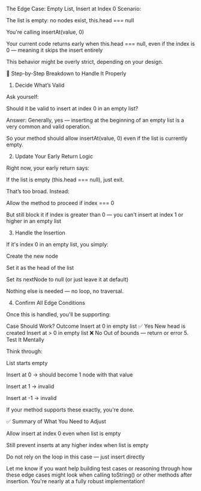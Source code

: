 The Edge Case: Empty List, Insert at Index 0
Scenario:

The list is empty: no nodes exist, this.head === null

You're calling insertAt(value, 0)

Your current code returns early when this.head === null, even if the index is 0 — meaning it skips the insert entirely

This behavior might be overly strict, depending on your design.

🧠 Step-by-Step Breakdown to Handle It Properly
1. Decide What’s Valid

Ask yourself:

Should it be valid to insert at index 0 in an empty list?

Answer: Generally, yes — inserting at the beginning of an empty list is a very common and valid operation.

So your method should allow insertAt(value, 0) even if the list is currently empty.

2. Update Your Early Return Logic

Right now, your early return says:

If the list is empty (this.head === null), just exit.

That’s too broad. Instead:

Allow the method to proceed if index === 0

But still block it if index is greater than 0 — you can't insert at index 1 or higher in an empty list

3. Handle the Insertion

If it's index 0 in an empty list, you simply:

Create the new node

Set it as the head of the list

Set its nextNode to null (or just leave it at default)

Nothing else is needed — no loop, no traversal.

4. Confirm All Edge Conditions

Once this is handled, you'll be supporting:

Case	Should Work?	Outcome
Insert at 0 in empty list	✅ Yes	New head is created
Insert at > 0 in empty list	❌ No	Out of bounds — return or error
5. Test It Mentally

Think through:

List starts empty

Insert at 0 → should become 1 node with that value

Insert at 1 → invalid

Insert at -1 → invalid

If your method supports these exactly, you're done.

✅ Summary of What You Need to Adjust

Allow insert at index 0 even when list is empty

Still prevent inserts at any higher index when list is empty

Do not rely on the loop in this case — just insert directly

Let me know if you want help building test cases or reasoning through how these edge cases might look when calling toString() or other methods after insertion. You're nearly at a fully robust implementation!